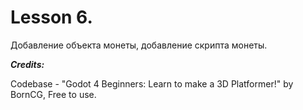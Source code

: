 # Lesson 6.
Добавление объекта монеты, добавление скрипта монеты.

***Credits:***

Codebase - "Godot 4 Beginners: Learn to make a 3D Platformer!" by BornCG, Free to use.
